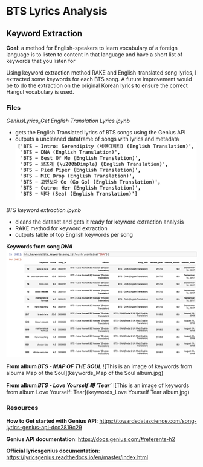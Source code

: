 # BTS Lyrics Analysis

## Keyword Extraction
**Goal**: a method for English-speakers to learn vocabulary of a foreign language is to listen to content in that language and have a short list of keywords that you listen for

Using keyword extraction method RAKE and English-translated song lyrics, I extracted some keywords for each BTS song. A future improvement would be to do the extraction on the original Korean lyrics to ensure the correct Hangul vocabulary is used.

### Files
*GeniusLyrics_Get English Translation Lyrics.ipynb*
 - gets the English Translated lyrics of BTS songs using the Genius API
 - outputs a uncleaned dataframe of songs with lyrics and metadata
![This is an image of some BTS song titles](bts_python_image1.jpg)


*BTS keyword extraction.ipynb*
- cleans the dataset and gets it ready for keyword extraction analysis
- RAKE method for keyword extraction
- outputs table of top English keywords per song

**Keywords from song *DNA***
![This is an image of keywords from song DNA](keywords_DNA.jpg)

**From album *BTS - MAP OF THE SOUL***
![This is an image of keywords from albums Map of the Soul](keywords_Map of the Soul album.jpg)

**From album *BTS - Love Yourself 轉 ‘Tear’***
![This is an image of keywords from album Love Yourself: Tear](keywords_Love Yourself Tear album.jpg)

### Resources
**How to Get started with Genius API**: https://towardsdatascience.com/song-lyrics-genius-api-dcc2819c29

**Genius API documentation**: https://docs.genius.com/#referents-h2

**Official lyricsgenius documentation**: https://lyricsgenius.readthedocs.io/en/master/index.html
